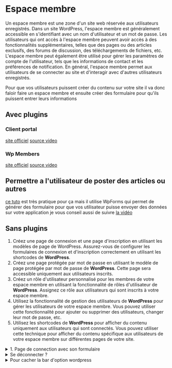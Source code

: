 # Espace membre

Un espace membre est une zone d'un site web réservée aux utilisateurs enregistrés. Dans un site WordPress, l'espace membre est généralement accessible en s'identifiant avec un nom d'utilisateur et un mot de passe. Les utilisateurs qui ont accès à l'espace membre peuvent avoir accès à des fonctionnalités supplémentaires, telles que des pages ou des articles exclusifs, des forums de discussion, des téléchargements de fichiers, etc. L'espace membre peut également être utilisé pour gérer les paramètres de compte de l'utilisateur, tels que les informations de contact et les préférences de notification. En général, l'espace membre permet aux utilisateurs de se connecter au site et d'interagir avec d'autres utilisateurs enregistrés.


Pour que vos utilisateurs puissent créer du contenu sur votre site il va donc faloir faire un espace membre et ensuite créer des formulaire pour qu'ils puissent entrer leurs informations

## Avec plugins

### Client portal
[site officiel](https://fr.wordpress.org/plugins/client-portal/)
[source video](https://www.youtube.com/watch?v=xj2QvdVC9y8)


### Wp Members
[site officiel](https://rocketgeek.com/plugins/wp-members/#:~:text=WP%2DMembers%E2%84%A2%20is%20a,premium%20content%20sites%2C%20and%20more!)
[source video](https://www.youtube.com/watch?v=kU9UWpEWiho)

## Permettre a l'utilisateur de poster des articles ou autres

[ce tuto](https://www.wpbeginner.com/wp-tutorials/how-to-allow-users-to-submit-posts-to-your-wordpress-site/) est très pratique pour ça mais il utilise WpForms qui permet de générer des formulaire pour que vos utilisateur puisse envoyer des données sur votre application je vous conseil aussi de suivre [la vidéo](https://www.youtube.com/watch?v=gCZ0ffQUs_0)


## Sans plugins

1. Créez une page de connexion et une page d'inscription en utilisant les modèles de page de WordPress. Assurez-vous de configurer les formulaires de connexion et d'inscription correctement en utilisant les shortcodes de **WordPress**.
2. Créez une page protégée par mot de passe en utilisant le modèle de page protégée par mot de passe de **WordPress**. Cette page sera accessible uniquement aux utilisateurs inscrits.
3. Créez un rôle d'utilisateur personnalisé pour les membres de votre espace membre en utilisant la fonctionnalité de rôles d'utilisateur de **WordPress**. Assignez ce rôle aux utilisateurs qui sont inscrits à votre espace membre.
4. Utilisez la fonctionnalité de gestion des utilisateurs de **WordPress** pour gérer les utilisateurs de votre espace membre. Vous pouvez utiliser cette fonctionnalité pour ajouter ou supprimer des utilisateurs, changer leur mot de passe, etc.
5. Utilisez les shortcodes de **WordPress** pour afficher du contenu uniquement aux utilisateurs qui sont connectés. Vous pouvez utiliser cette technique pour afficher du contenu spécifique aux utilisateurs de votre espace membre sur différentes pages de votre site.

<details>
<summary>1. Page de connection avec son formulaire</summary>

1. ajouter une formulaire de connexion
2. protéger la page (si on est déjà connecté on a pas envie de se re-connecter encore)

<details>
<summary>
Page login
</summary>

pour cette page, on va utiliser le formulaire de connexion de base de WordPress...
dans `page--login.php`

```php
<?php
/* Template Name: login-new */ 
if (is_user_logged_in()) {
  // si je suis déjà connecté je suis redirigé vers la page home
  wp_redirect( home_url('/') );
	exit;
}

get_header();
// attention c'est important de faire les redirection avant le header sinon la redirection ne marche pas
?>

<div class="container">
  
  <form action="<?php echo esc_url( site_url( 'wp-login.php', 'login_post' ) ); ?>" method="post">
		<label for="log">Nom d\'utilisateur ou adresse e-mail</label>
		<input type="text" name="log" id="log" value="<?php echo esc_attr( $user_login ); ?>">
		
    <label for="pwd">Mot de passe</label>
		<input type="password" name="pwd" id="pwd">
		
    <input type="submit" name="submit" value="Se connecter">
		<input type="hidden" name="redirect_to" value="<?php echo esc_url( home_url('/') ); ?>">
	</form>

</div>

<?php get_footer(); ?>
```

évidement je n'ai mis aucun design dans ce formulaire mais il fonctionne quelque points important...

1. `<?php echo esc_url( site_url( 'wp-login.php', 'login_post' ) ); ?>` envoi vos données vers le formulmaire de connection de wordpress il ne doit donc pas être changé
2. `name="pwd"` de l'input de mon password est une donnée imoprtante
3. `<input type="hidden" name="redirect_to" value="<?php echo esc_url( home_url('/') ); ?>">` indique au formulaire de **WordPress** la page sur la quel vous voulez que votre membre soit redirigé arpès sa connexion

</details>

<details>
<summary>
Page registration
</summary>

ici on va devoir créer notre formulaire dans la page `page--register.php` et un peu de code dans `functions.php`

dans `page--register.php`
```php
<?php
/* Template Name: RegistrationPage */
if (is_user_logged_in()) {
  wp_redirect( home_url('/') );
	exit;
}

get_header();
// attention c'est important de faire les redirection avant le header sinon la redirection ne marche pas
?>

<form method="post" name="myForm">
  User <input type="text"  name="uname" />
  Email  <input id="email" type="text" name="uemail" />
  Password  <input type="password"  name="upass" />
  <input type="submit" value="Submit" />
</form>

<?php get_footer(); ?>
```

dans `functions.php`
```php
function create_account(){
	//You may need some data validation here
	$user = ( isset($_POST['uname']) ? $_POST['uname'] : '' );
	$pass = ( isset($_POST['upass']) ? $_POST['upass'] : '' );
	$email = ( isset($_POST['uemail']) ? $_POST['uemail'] : '' );

	if ( !username_exists( $user )  && !email_exists( $email ) ) {
		$user_login = wp_slash( $user );
		$user_email = wp_slash( $email );
		$user_pass = $pass;

		$userdata = compact('user_login', 'user_email', 'user_pass');
		$user_id = wp_insert_user($userdata);

		if( !is_wp_error($user_id) ) {
			// user has been created
			$user = new WP_User( $user_id );
			$user->set_role( 'contributor' ); // type d'user que je veux a ce moment la 
			// redirection après connexion
			wp_redirect(esc_url(home_url('/')));
			exit;
		} else {
			//$user_id is a WP_Error object. Manage the error
		}
	}
}
add_action('init', 'create_account');
```

</details>



<details>
<summary>
Notre première page privée
</summary>

```php
<?php
/* Template Name: memberPage */
if (!is_user_logged_in()) { // je vérifie si je suis connecté
  wp_redirect( home_url() . "/login/" ); // si pas je redirige vers la page login
	exit;
}

get_header(); // j'importe mon header
// attention c'est important de faire les redirection avant le header sinon la redirection ne marche pas
?>

coucou c'est une page privée

<?php 
$user = wp_get_current_user();
var_dump($user);
?>

<?php get_footer();  // j'importe mon header ?>
```

</details>

</details>

<details>
<summary>
Se déconnecter ? 
</summary>

dans mon header ou ailleurs je vais pouvoir ajouter un lien de déconnexion

dans ma page `header.php`
```php
<?php if (is_user_logged_in()): // si je suis connecté ?>
  <a href="<?php echo wp_logout_url(); // lien généré par wordpress pour déconnexion ?>">Déconnexion</a>
<?php endif; ?>
```

</details>

</details>

<details>
<summary>
Pour cacher la bar d'option wordpress
</summary>

comme mon membre nouvellement inscrit est un utilisateur de mon application wordpress il a accès a notre barre d'outil wordpress... c'est pas super pratique pour nous on va donc devoir ajouter une condition dans notre code `fucntions.php` qui va déterminer qui a le droit ou non de voir cette fameuse bar 

dans `fucntions.php`
```php
function tf_check_user_role( $roles ) {
	// si pas connecté alors je sors de la function
	if ( !is_user_logged_in() ) {
		return;
	}

	// je récupère les information de la personne connectée 
	$user = wp_get_current_user();
	// je récupère les roles
	$currentUserRoles = $user->roles;
	// je compare le tableaux de roles de mon user et celui que j'ai envie de comparer pour voir si y a des matches
	$isMatching = array_intersect( $currentUserRoles, $roles);
	$response = false; // par défaux je suis a false

	// si y a matche alors je mets a true
	if ( !empty($isMatching) ) {
		$response = true;
	}

	// je retourne le résulatat 
	return $response;
}
$roles = [ 'contributor' ];
if ( tf_check_user_role($roles) ) {
	add_filter('show_admin_bar', '__return_false');
}
```

</details>

</details>